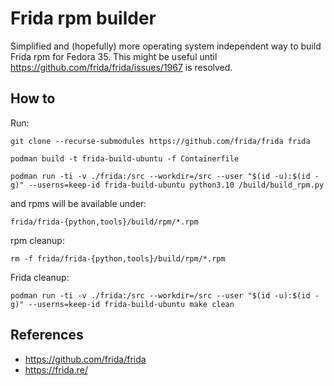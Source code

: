 # Frida rpm builder

Simplified and (hopefully) more operating system independent way to build Frida
rpm for Fedora 35. This might be useful until
https://github.com/frida/frida/issues/1967 is resolved.

## How to

Run:
```
git clone --recurse-submodules https://github.com/frida/frida frida

podman build -t frida-build-ubuntu -f Containerfile

podman run -ti -v ./frida:/src --workdir=/src --user "$(id -u):$(id -g)" --userns=keep-id frida-build-ubuntu python3.10 /build/build_rpm.py
```

and rpms will be available under:
```
frida/frida-{python,tools}/build/rpm/*.rpm
```

rpm cleanup:
```
rm -f frida/frida-{python,tools}/build/rpm/*.rpm
```

Frida cleanup:

```
podman run -ti -v ./frida:/src --workdir=/src --user "$(id -u):$(id -g)" --userns=keep-id frida-build-ubuntu make clean
```

## References

* https://github.com/frida/frida
* https://frida.re/
